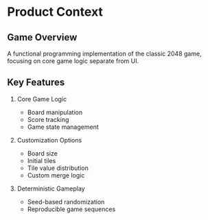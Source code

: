 # Product Context

## Game Overview
A functional programming implementation of the classic 2048 game, focusing on core game logic separate from UI.

## Key Features
1. Core Game Logic
   - Board manipulation
   - Score tracking
   - Game state management

2. Customization Options
   - Board size
   - Initial tiles
   - Tile value distribution
   - Custom merge logic

3. Deterministic Gameplay
   - Seed-based randomization
   - Reproducible game sequences
